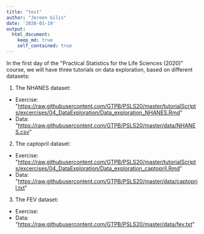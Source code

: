 ```yaml
---
title: "test"
author: "Jeroen Gilis"
date: '2020-01-19'
output: 
  html_document:
    keep_md: true
    self_contained: true
---
```


In the first day of the "Practical Statistics for the Life Sciences (2020)" course, we will have three tutorials on data exploration, based on different datasets:

1) The NHANES dataset:
- Exercise: "https://raw.githubusercontent.com/GTPB/PSLS20/master/tutorialScripts/excercises/04_DataExploration/Data_exploration_NHANES.Rmd"
- Data: "https://raw.githubusercontent.com/GTPB/PSLS20/master/data/NHANES.csv"

2) The captopril dataset:
- Exercise: "https://raw.githubusercontent.com/GTPB/PSLS20/master/tutorialScripts/excercises/04_DataExploration/Data_exploration_captopril.Rmd"
- Data: "https://raw.githubusercontent.com/GTPB/PSLS20/master/data/captopril.txt"

3) The FEV dataset:
- Exercise:
- Data: "https://raw.githubusercontent.com/GTPB/PSLS20/master/data/fev.txt"




